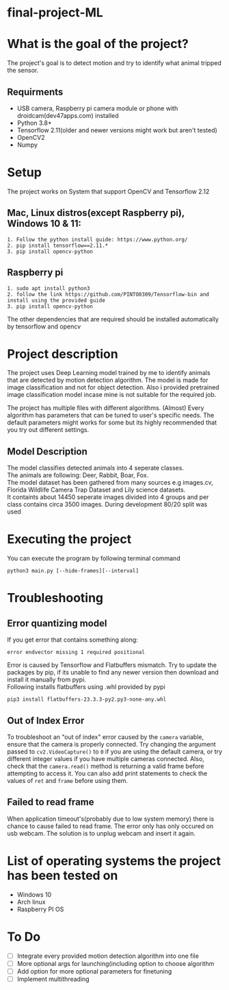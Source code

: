# final-project-ML

# What is the goal of the project?
The project's goal is to detect motion and try to identify what animal tripped the sensor.


## Requirments
* USB camera, Raspberry pi camera module or phone with droidcam(dev47apps.com) installed
* Python 3.8+
* Tensorflow 2.11(older and newer versions might work but aren't tested)
* OpenCV2
* Numpy


# Setup
   The project works on System that support OpenCV and Tensorflow 2.12


## Mac, Linux distros(except Raspberry pi), Windows 10 & 11:
    1. Follow the python install guide: https://www.python.org/
    2. pip install tensorflow==2.11.*
    3. pip install opencv-python




## Raspberry pi
    1. sudo apt install python3
    2. follow the link https://github.com/PINTO0309/Tensorflow-bin and install using the provided guide
    3. pip install opencv-python

The other dependencies that are required should be installed automatically by tensorflow and opencv


# Project description

The project uses Deep Learning model trained by me to identify animals that are detected by motion detection algorithm.
The model is made for image classification and not for object detection.
Also i provided pretrained image classification model incase mine is not suitable for the required job.

The project has multiple files with different algorithms. 
(Almost) Every algorithm has parameters that can be tuned to user's specific needs. 
The default parameters might works for some but its highly recommended that you try out different settings.

  ## Model Description
  
  The model classifies detected animals into 4 seperate classes. <br>
  The animals are following: Deer, Rabbit, Boar, Fox.<br>
  The model dataset has been gathered from many sources e.g images.cv, Florida Wildlife Camera Trap Dataset and Lily science datasets.<br>
  It containts about 14450 seperate images divided into 4 groups and per class contains circa 3500 images. During development 80/20 split was used



# Executing the project
You can execute the program by following terminal command

    python3 main.py [--hide-frames][--interval]






 # Troubleshooting
 
 ## Error quantizing model

 If you get error that contains something along: 
``` 
error endvector missing 1 required positional
``` 
Error is caused by Tensorflow and Flatbuffers mismatch.
Try to update the packages by pip, if its unable to find any newer version then download and install it manually from pypi. <br>
Following installs flatbuffers using .whl provided by pypi
```
pip3 install flatbuffers-23.3.3-py2.py3-none-any.whl
```


## Out of Index Error
To troubleshoot an "out of index" error caused by the `camera` variable, ensure that the camera is properly connected. Try changing the argument passed to `cv2.VideoCapture()` to `0` if you are using the default camera, or try different integer values if you have multiple cameras connected. Also, check that the `camera.read()` method is returning a valid frame before attempting to access it. You can also add print statements to check the values of `ret` and `frame` before using them. 


## Failed to read frame 
When application timeout's(probably due to low system memory) there is chance to cause failed to read frame. The error only has only occured on usb webcam. The solution is to unplug webcam and insert it again.


# List of operating systems the project has been tested on
* Windows 10
* Arch linux
* Raspberry PI OS


# To Do
* [ ] Integrate every provided motion detection algorithm into one file
* [ ] More optional args for launching(including option to choose algorithm
* [ ] Add option for more optional parameters for finetuning
* [ ] Implement multithreading
